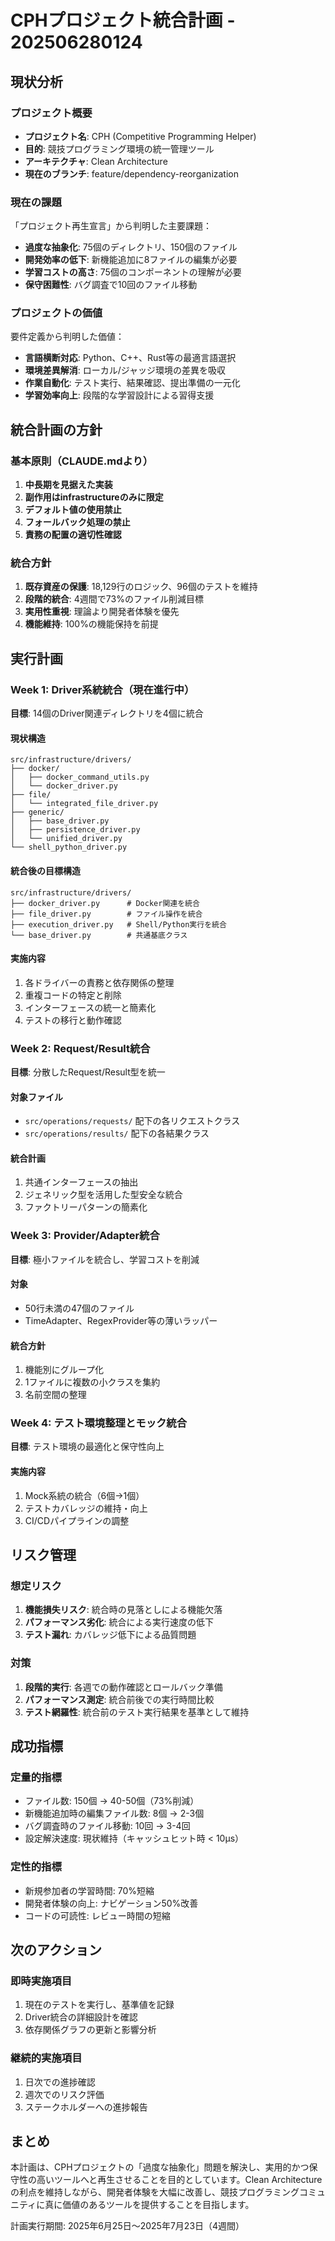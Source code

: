 # CPHプロジェクト統合計画 - 202506280124

## 現状分析

### プロジェクト概要
- **プロジェクト名**: CPH (Competitive Programming Helper)
- **目的**: 競技プログラミング環境の統一管理ツール
- **アーキテクチャ**: Clean Architecture
- **現在のブランチ**: feature/dependency-reorganization

### 現在の課題
「プロジェクト再生宣言」から判明した主要課題：
- **過度な抽象化**: 75個のディレクトリ、150個のファイル
- **開発効率の低下**: 新機能追加に8ファイルの編集が必要
- **学習コストの高さ**: 75個のコンポーネントの理解が必要
- **保守困難性**: バグ調査で10回のファイル移動

### プロジェクトの価値
要件定義から判明した価値：
- **言語横断対応**: Python、C++、Rust等の最適言語選択
- **環境差異解消**: ローカル/ジャッジ環境の差異を吸収
- **作業自動化**: テスト実行、結果確認、提出準備の一元化
- **学習効率向上**: 段階的な学習設計による習得支援

## 統合計画の方針

### 基本原則（CLAUDE.mdより）
1. **中長期を見据えた実装**
2. **副作用はinfrastructureのみに限定**
3. **デフォルト値の使用禁止**
4. **フォールバック処理の禁止**
5. **責務の配置の適切性確認**

### 統合方針
1. **既存資産の保護**: 18,129行のロジック、96個のテストを維持
2. **段階的統合**: 4週間で73%のファイル削減目標
3. **実用性重視**: 理論より開発者体験を優先
4. **機能維持**: 100%の機能保持を前提

## 実行計画

### Week 1: Driver系統統合（現在進行中）
**目標**: 14個のDriver関連ディレクトリを4個に統合

#### 現状構造
```
src/infrastructure/drivers/
├── docker/
│   ├── docker_command_utils.py
│   └── docker_driver.py
├── file/
│   └── integrated_file_driver.py
├── generic/
│   ├── base_driver.py
│   ├── persistence_driver.py
│   └── unified_driver.py
└── shell_python_driver.py
```

#### 統合後の目標構造
```
src/infrastructure/drivers/
├── docker_driver.py      # Docker関連を統合
├── file_driver.py        # ファイル操作を統合
├── execution_driver.py   # Shell/Python実行を統合
└── base_driver.py        # 共通基底クラス
```

#### 実施内容
1. 各ドライバーの責務と依存関係の整理
2. 重複コードの特定と削除
3. インターフェースの統一と簡素化
4. テストの移行と動作確認

### Week 2: Request/Result統合
**目標**: 分散したRequest/Result型を統一

#### 対象ファイル
- `src/operations/requests/` 配下の各リクエストクラス
- `src/operations/results/` 配下の各結果クラス

#### 統合計画
1. 共通インターフェースの抽出
2. ジェネリック型を活用した型安全な統合
3. ファクトリーパターンの簡素化

### Week 3: Provider/Adapter統合
**目標**: 極小ファイルを統合し、学習コストを削減

#### 対象
- 50行未満の47個のファイル
- TimeAdapter、RegexProvider等の薄いラッパー

#### 統合方針
1. 機能別にグループ化
2. 1ファイルに複数の小クラスを集約
3. 名前空間の整理

### Week 4: テスト環境整理とモック統合
**目標**: テスト環境の最適化と保守性向上

#### 実施内容
1. Mock系統の統合（6個→1個）
2. テストカバレッジの維持・向上
3. CI/CDパイプラインの調整

## リスク管理

### 想定リスク
1. **機能損失リスク**: 統合時の見落としによる機能欠落
2. **パフォーマンス劣化**: 統合による実行速度の低下
3. **テスト漏れ**: カバレッジ低下による品質問題

### 対策
1. **段階的実行**: 各週での動作確認とロールバック準備
2. **パフォーマンス測定**: 統合前後での実行時間比較
3. **テスト網羅性**: 統合前のテスト実行結果を基準として維持

## 成功指標

### 定量的指標
- ファイル数: 150個 → 40-50個（73%削減）
- 新機能追加時の編集ファイル数: 8個 → 2-3個
- バグ調査時のファイル移動: 10回 → 3-4回
- 設定解決速度: 現状維持（キャッシュヒット時 < 10μs）

### 定性的指標
- 新規参加者の学習時間: 70%短縮
- 開発者体験の向上: ナビゲーション50%改善
- コードの可読性: レビュー時間の短縮

## 次のアクション

### 即時実施項目
1. 現在のテストを実行し、基準値を記録
2. Driver統合の詳細設計を確認
3. 依存関係グラフの更新と影響分析

### 継続的実施項目
1. 日次での進捗確認
2. 週次でのリスク評価
3. ステークホルダーへの進捗報告

## まとめ

本計画は、CPHプロジェクトの「過度な抽象化」問題を解決し、実用的かつ保守性の高いツールへと再生させることを目的としています。Clean Architectureの利点を維持しながら、開発者体験を大幅に改善し、競技プログラミングコミュニティに真に価値のあるツールを提供することを目指します。

計画実行期間: 2025年6月25日〜2025年7月23日（4週間）